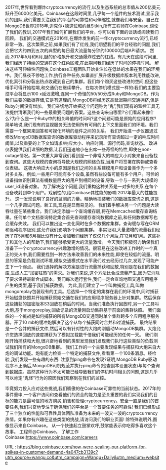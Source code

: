 2017年,世界看到爆炸cryptocurrency的流行,以及生态系统的总市值从200亿美元跃升至6000亿美元。Coinbase在这段时间里,几乎每一个组件的技术测试,显示我们的团队,我们需要关注我们的平台的可靠性和可伸缩性,就像我们与安全。自己在MongoDB世界2018年,迈克尔•德这位和约旦Sitkin,所有工程师在Coinbase,谈论了我们的教训,2017年我们如何扩展我们的平台。你可以看下面的谈话或阅读我们回顾。 
 我们的交通模式在2016年,在爆炸发生的前一年cryptocurrency流行,已经非常一致。这次繁荣之前,如果我们有了红线,我们期望我们的平台经验的问题,我们会把它大约四到五次的典型的每日最大流量每分钟约100000后端API请求。 
 然而,2017年5月和6月,醚的价格飙升和交通爆炸过去的红线。有几天在这段时间里,我们经历了持续的交通在这个红色区域,在此期间我们经历了时间的停机时间。 
 解决这些可伸缩性问题快,Coinbase工程团队开始关注长在低处的水果在我们的环境中。我们昼夜不停地工作,执行各种任务,如垂直扩展升级数据库版本利用性能改进,优化索引和分裂出热点收藏到自己的集群。我们每个购买这些改进的空间,但这些唾手可得开始枯竭,和交通仍在继续攀升。 
 在每次停机模式是一样的:我们的主要监控平台将显示100 x延迟激增,连同一个奇怪的50/50分成Ruby和MongoDB。作为我们主要的数据存储,它是有道理的,MongoDB将经历这高延迟期间交通拥挤,但是Ruby时间没有增加。 
 我们亲切地开始把这个问题称为“鬼”,我们现有的监控工具无法提供清晰我们的一些最重要问题的答案。这些查询来自哪里?它们看起来像什么?为什么是一个Ruby中的相关峰值的时间吗?这个问题可能是原始的应用程序? 
 简单地说,我们现有的监视服务无法使用所有可用的上下文里面我们的环境。我们需要一个框架来回答和可视化环境的组件之间的关系。 
 我们开始进一步仪器通过修改MongoDB数据库查询的数据库驱动程序来记录所有查询超过一定的响应时间阈值,以及重要的上下文如请求/响应大小、响应时间、源行代码,查询状态。 
 改进仪表提供我们详细的数据,让我们迅速缩小在出席一些奇怪的特性,即使在non-outage情况。第一次重大异常我们看到是一个非常大的响应大小对象来自设备找到查询。这些大规模的查询将导致大规模的网络负载,当用户将签署在购物或查看仪表板。 
 这极大响应大小的原因是我们之间的关系建模用户和设备类作为一个多对多关系。例如,一些用户可能有多个设备,虽然有些设备可能有多个用户。可怜的设备指纹识别算法有桶数量巨大的用户到相同的设备,导致一个与一系列大规模的user_id设备对象。 
 为了解决这个问题,我们重构这种关系是一对多的关系,在每个设备映射到单个用户。戏剧性的,给Coinbase其性能的影响 
 2017年最大的性能提升。 
 这一发现说明了良好的监测的力量。精确地插装我们的数据库查询之前,这是一个几乎调试问题。新工具,现在是显而易见的。 
 我们着手解决另一个问题是大读吞吐量在某些集合。我们决定添加一个查询缓存层,将在Memcached缓存查询结果。任何单个文档查询特定集合首先查询缓存查询数据库之前,和任何数据库写也会缓存失效。 
 我们可以推出这一变化同时在多个数据库集群。查询缓存写在ORM和驱动程序级别,这允许我们影响多个问题集群。 
 事实证明,大量激增的流量我们经历了在5月和6月相比没有什么增加我们经历了仅仅几个月后,在12月和1月。这些补丁和其他人的帮助下,我们能够承受更大的流量激增。 
 今天我们积极努力确保我们准备下一个cryptocurrency兴趣激增的情况。很容易在这些改进工作时的一个真正的交火中,我们需要找到一种方法来改善我们的未来性能,即使在较低的流量。明显的答案是负载测试环境,模拟交通模式在水平我们过去经历过几次,发现了可能产生下一个弱点。 
 我们选择的解决方案是进行流量捕获和回放,特别是在我们的数据库,生成人工“加密狂热”的需求。对我们来说,这个方法比合成流量产生,因为它消除了要求保持最新合成脚本。我们每次运行套件,我们一定会查询地图交通应用程序产生的类型,基于我们捕获数据。 
 为此,我们建立了一个叫做捕捉工具,叫做mongoreplay包装现有的工具。后选择一个特定的集群在我们的环境中,同时捕获开始磁盘快照并开始捕获原始交通在我们的应用程序服务器上针对集群。然后保存这些捕获的加密版本S3回放在稍后的时间。当我们准备执行回放时,另一个工具叫大炮,基于mongoreplay,回放记录的流量刚启动集群基于前面的集群快照。 
 我们面临的一个挑战是如何捕获的所有MongoDB交通同时单个集群跨多个应用程序服务器。开了10 mb的缓冲炮解决了这个从每个捕获同时合并和过滤捕获。 
 最终结果是一个合并的捕获文件,然后可以有针对性的大炮向刚启动MongoDB集群。大炮允许您选择回放的速度捕获为了模拟加载数千倍我们可能经历的任何一天。 
 我们刚刚开始捕获和大炮,很兴奋地看到的类型发现我们发现我们执行这些类型的负载测试我们所有的MongoDB集群。 
 我们工作的一个主要发现结果与捕获和大炮来自大炮的调试功能。炮有能力检查一个特定的捕获文件,看看第一个100条消息。经检验,我们发现一些有趣的东西: 
 注意到ping命令在发现?证明,MongoDB Ruby驱动程序不正确后,MongoDB司机规范并执行ping命令(检查副本设置状态)与每个查询到数据库。虽然这种行为不太可能已经导致我们的停机时间相关的问题,这是几乎可以肯定“鬼怪”行为的原因我们观察到在我们的监控。 
  
 毕竟努力投入应对这些挑战,我们骄傲的在Coinbase可靠性的当前状态。2017年的事件重申,一个客户访问和查看他们的资金的能力是至关重要的我们实现我们的目标的能力是最可信的地方购买,销售和管理cryptocurrency。安全一直是我们的首要任务,我们兴奋地专注于确保我们的平台是一个首要任务的可靠性! 
 我们已经形成了三个独立的性能和可靠性具体团队准备为未来的一波又一波的cryptocurrency热情。如果你有兴趣在这些类型的挑战,请访问我们的职业页面! 
 除特殊说明外,图像显示来自Coinbase。 
 从一个快速起立鼓掌欢呼,鼓掌能表示你吃得多喜欢这个故事。 
 工程师@Coinbase。 
 了解工作Coinbase:https://www.coinbase.com/careers 
  
   
  URL : https://blog.coinbase.com/how-were-scaling-our-platform-for-spikes-in-customer-demand-4a047cb3139c?utm_source=wanqu.co&utm_campaign=Wanqu+Daily&utm_medium=website